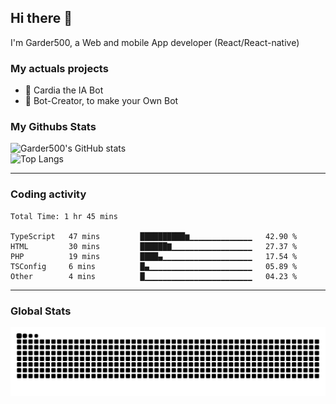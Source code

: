 ## Hi there 👋

I'm Garder500, a Web and mobile App developer (React/React-native)


### My actuals projects 
- 🔭 Cardia the IA Bot
- 🌱 Bot-Creator, to make your Own Bot

### My Githubs Stats

<!--- ![Garder 500 stats](https://github-readme-stats.vercel.app/api?username=garder500&show_icons=true&theme=Gradient) -->
![Garder500's GitHub stats](https://github-readme-stats.vercel.app/api?username=garder500&show_icons=true&theme=material-palenight&include_all_commits=true&custom_title=My%20Github%20Stats)
<br/>
![Top Langs](https://github-readme-stats.vercel.app/api/top-langs/?username=garder500&theme=material-palenight&layout=compact)

---
### Coding activity

<!--START_SECTION:waka-->

```text
Total Time: 1 hr 45 mins

TypeScript   47 mins         ██████████▆▁▁▁▁▁▁▁▁▁▁▁▁▁▁   42.90 %
HTML         30 mins         ██████▇▁▁▁▁▁▁▁▁▁▁▁▁▁▁▁▁▁▁   27.37 %
PHP          19 mins         ████▄▁▁▁▁▁▁▁▁▁▁▁▁▁▁▁▁▁▁▁▁   17.54 %
TSConfig     6 mins          █▄▁▁▁▁▁▁▁▁▁▁▁▁▁▁▁▁▁▁▁▁▁▁▁   05.89 %
Other        4 mins          █▁▁▁▁▁▁▁▁▁▁▁▁▁▁▁▁▁▁▁▁▁▁▁▁   04.23 %
```

<!--END_SECTION:waka-->

---

### Global Stats 

![Snake.svg](https://github.com/garder500/garder500/blob/output/github-contribution-grid-snake.svg)
